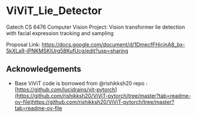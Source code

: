 # ViViT_Lie_Detector
Gatech CS 6476 Computer Vision Project: Vision transformer lie detection with facial expression tracking and sampling

Proposal Link: https://docs.google.com/document/d/1DmecfFHicjnA8_bx-5kXLa9-jPNKMSKlUrg58KufUcg/edit?usp=sharing

## Acknowledgements
- Base ViViT code is borrowed from @rishikksh20 repo : [https://github.com/lucidrains/vit-pytorch](https://github.com/rishikksh20/ViViT-pytorch/tree/master?tab=readme-ov-file)https://github.com/rishikksh20/ViViT-pytorch/tree/master?tab=readme-ov-file


